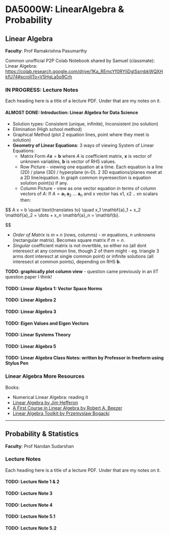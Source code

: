 # DA5000W: LinearAlgebra & Probability

## Linear Algebra

**Faculty**: Prof Ramakrishna Pasumarthy

Common unofficial P2P Colab Notebook shared by Samuel (classmate): Linear Algebra: https://colab.research.google.com/drive/1Ka_REmcYf0RYliDglSsrnbkWQXHkfU74#scrollTo=V5HgLa5q9Crh

### IN PROGRESS: Lecture Notes

Each heading here is a title of a lecture PDF. Under that are my notes on it.

#### ALMOST DONE: Introduction: Linear Algebra for Data Science

- Solution types: Consistent (unique, infinite), Inconsistent (no solution)
- Elimination (High school method)
- Graphical Method (plot 2 equation lines, point where they meet is solution)
- **Geometry of Linear Equations**: 3 ways of viewing System of Linear Equations:
    - Matrix Form $A \mathbf{x} = \mathbf{b}$
        where $A$ is coefficient matrix, $\mathbf{x}$ is vector of unknown variables, $\mathbf{b}$ is vector of RHS values.
    - Row Picture - viewing one equation at a time. Each equation is a line (2D) / plane (3D) / hyperplane (n-D). 2 3D equations/planes meet at a 2D line/equation. In graph common inyeresection is equation solution point(s) if any.
    - Column Picture - view as one vector equation in terms of column vectors of $A$:
If $A = \mathbf{a}_1 \ \mathbf{a}_2 \ \dots \ \mathbf{a}_n$ and x vector has x1, x2 .. xn scalars then:

$$
A x = b \quad \text{translates to} \quad x_1 \mathbf{a}_1 + x_2 \mathbf{a}_2 + \dots + x_n \mathbf{a}_n = \mathbf{b}.

$$

- *Order of Matrix* is $m \times n$ (rows, columns) - $m$ equations, $n$ unknowns (rectangular matrix). Becomes square matrix if $m = n$.
- *Singular* coefficient matrix is not invertible, so either no (all dont interesect at any common line, though 2 of them might - eg. triangle 3 arms dont interesct at single common point) or infinite solutions (all interesect at common points), depending on RHS $\mathbf{b}$.

**TODO: graphically plot column view** - question came previously in an IIT question paper I think!

#### TODO: Linear Algebra 1: Vector Space Norms

#### TODO: Linear Algebra 2

#### TODO: Linear Algebra 3

#### TODO: Eigen Values and Eigen Vectors

#### TODO: Linear Systems Theory

#### TODO: Linear Algebra 5

#### TODO: Linear Algebra Class Notes: written by Professor in freeform using Stylus Pen


### Linear Algebra More Resources

Books:

- Numerical Linear Algebra: reading it
- [Linear Algebra by Jim Hefferon](http://joshua.smcvt.edu/linearalgebra)
- [A First Course in Linear Algebra by Robert A. Beezer](http://linear.ups.edu/download/fcla-electric-2.00.pdf)
- [Linear Algebra Toolkit by Przemyslaw Bogacki](http://www.math.odu.edu/~bogacki/lat)

--------------------------------------------

## Probability & Statistics

**Faculty**: Prof Nandan Sudarshan

### Lecture Notes

Each heading here is a title of a lecture PDF. Under that are my notes on it.

#### TODO: Lecture Note 1 & 2

#### TODO: Lecture Note 3

#### TODO: Lecture Note 4

#### TODO: Lecture Note 5.1

#### TODO: Lecture Note 5.2

